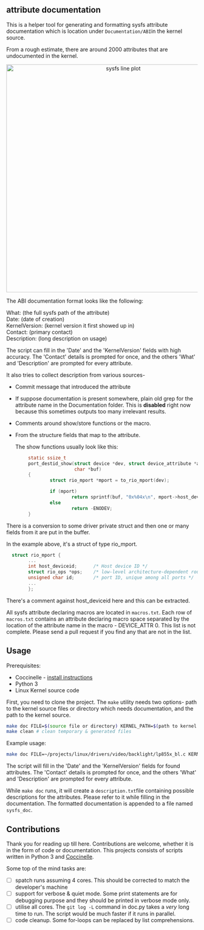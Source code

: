 ## attribute documentation

This is a helper tool for generating and formatting sysfs attribute
documentation which is location under `Documentation/ABI`in the kernel source.

From a rough estimate, there are around 2000 attributes that are undocumented in
the kernel.

<div>
    <a href="https://plot.ly/~aishpant/1/?share_key=8mG4JmyySLLYjbjTg7Uy62" target="_blank" title="sysfs line plot" style="display: block; text-align: center;"><img src="https://plot.ly/~aishpant/1.png?share_key=8mG4JmyySLLYjbjTg7Uy62" alt="sysfs line plot" style="max-width: 100%;width: 600px;"  width="600" onerror="this.onerror=null;this.src='https://plot.ly/404.png';" /></a>
</div>

The ABI documentation format looks like the following:

What:          (the full sysfs path of the attribute)  
Date:          (date of creation)  
KernelVersion: (kernel version it first showed up in)  
Contact:       (primary contact)  
Description:   (long description on usage)

The script can fill in the 'Date' and the 'KernelVersion' fields with high
accuracy. The 'Contact' details is prompted for once, and the others 'What' and
'Description' are prompted for every attribute.

It also tries to collect description from various sources-

* Commit message that introduced the attribute

* If suppose documentation is present somewhere, plain old grep for the
  attribute name in the Documentation folder. This is **disabled** right now
  because this sometimes outputs too many irrelevant results.

* Comments around show/store functions or the macro.

* From the structure fields that map to the attribute.

  The show functions usually look like this:
```c
        static ssize_t
        port_destid_show(struct device *dev, struct device_attribute *attr,
                         char *buf)
        {
                struct rio_mport *mport = to_rio_mport(dev);

                if (mport)
                        return sprintf(buf, "0x%04x\n", mport->host_deviceid);
                else
                        return -ENODEV;
        }
```
  There is a conversion to some driver private struct and then one or many fields from
  it are put in the buffer.

  In the example above, it's a struct of type rio\_mport.
```c
  struct rio_mport {
        ...
        int host_deviceid;      /* Host device ID */
        struct rio_ops *ops;    /* low-level architecture-dependent routines */
        unsigned char id;       /* port ID, unique among all ports */
        ...
        };
```
  There's a comment against host\_deviceid here and this can be extracted.

All sysfs attribute declaring macros are located in `macros.txt`. Each row of
`macros.txt` contains an attribute declaring macro space separated by the
location of the attribute name in the macro - DEVICE\_ATTR 0. This list is not
complete. Please send a pull request if you find any that are not in the list.


## Usage

Prerequisites:
- Coccinelle - [install instructions](http://coccinelle.lip6.fr/download.php)
- Python 3
- Linux Kernel source code

First, you need to clone the project. The `make` utility needs two options- path
to the kernel source files or directory which needs documentation, and the path
to the kernel source.

```bash
make doc FILE=$(source file or directory) KERNEL_PATH=$(path to kernel source)
make clean # clean temporary & generated files
```
Example usage:

```bash
make doc FILE=~/projects/linux/drivers/video/backlight/lp855x_bl.c KERNEL_PATH=~/projects/linux
```

The script will fill in the 'Date' and the 'KernelVersion' fields for found
attributes. The 'Contact' details is prompted for once, and the others 'What' and
'Description' are prompted for every attribute.

While `make doc` runs, it will create a `description.txt`file containing possible
descriptions for the attributes. Please refer to it while filling in the
documentation. The formatted documentation is appended to a file named
`sysfs_doc`.


## Contributions

Thank you for reading up till here. Contributions are welcome, whether it is in
the form of code or documentation. This projects consists of scripts written in
Python 3 and [Coccinelle](http://coccinelle.lip6.fr/).

Some top of the mind tasks are:

- [ ] spatch runs assuming 4 cores. This should be corrected to match the
  developer's machine
- [ ] support for verbose & quiet mode. Some print statements are for debugging
  purpose and they should be printed in verbose mode only.
- [ ] utilise all cores. The `git log -L` command in doc.py takes a _very_ long
  time to run. The script would be much faster if it runs in parallel.
- [ ] code cleanup. Some for-loops can be replaced by list comprehensions.
